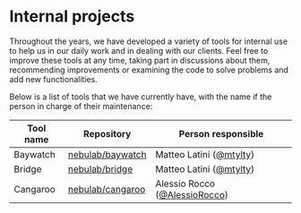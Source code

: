  # Internal projects

Throughout the years, we have developed a variety of tools for internal use to help us in our daily work
and in dealing with our clients. Feel free to improve these tools at any time,
taking part in discussions about them, recommending improvements or examining the
code to solve problems and add new functionalities.

Below is a list of tools that we have currently have, with the name if the person in charge of their maintenance:

| Tool name | Repository | Person responsible |
| --------- | ---------- | ------------ |
| Baywatch | [nebulab/baywatch](https://github.com/nebulab/baywatch) | Matteo Latini ([@mtylty][mtylty]) |
| Bridge | [nebulab/bridge](https://github.com/nebulab/bridge) | Matteo Latini ([@mtylty][mtylty]) |
| Cangaroo | [nebulab/cangaroo](https://github.com/nebulab/cangaroo) | Alessio Rocco ([@AlessioRocco][AlessioRocco]) |

[mtylty]: https://github.com/mtylty
[AlessioRocco]: https://github.com/AlessioRocco
